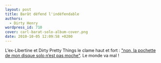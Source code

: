 ```yaml
---
layout: post
title: Barât défend l'indéfendable
authors:
  - Dirty Henry
wordpress_id: 710
cover: carl-barat-solo-album-cover.png
date: 2010-10-05 12:09:58 +0200
---
```


L’ex-Libertine et Dirty Pretty Things le clame haut et fort : ["non, la pochette
de mon disque solo n’est pas moche"][1]. Le monde va mal !

[1]: https://www.nme.com/news/music/carl-barat-48-1295841

